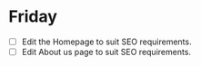 # Friday

- [ ] Edit the Homepage to suit SEO requirements.
- [ ] Edit About us page to suit SEO requirements.
